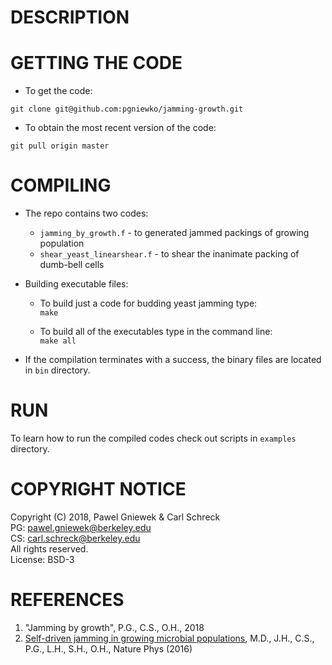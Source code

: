 DESCRIPTION
==================================================


GETTING THE CODE
==================================================
* To get the code:  
```
git clone git@github.com:pgniewko/jamming-growth.git
```

* To obtain the most recent version of the code:   
```
git pull origin master
```

COMPILING 
==================================================
* The repo contains two codes:   
    + `jamming_by_growth.f` - to generated jammed packings of growing population    
    + `shear_yeast_linearshear.f` - to shear the inanimate packing of dumb-bell cells   

* Building executable files:
    + To build just a code for budding yeast jamming type:    
        `make `       

    + To build all of the executables type in the command line:    
        `make all`

* If the compilation terminates with a success, the binary files are located in `bin` directory.       

RUN 
==================================================
To learn how to run the compiled codes check out scripts in `examples` directory.


COPYRIGHT NOTICE
================
Copyright (C) 2018,  Pawel Gniewek & Carl Schreck    
PG: pawel.gniewek@berkeley.edu    
CS: carl.schreck@berkeley.edu     
All rights reserved.    
License: BSD-3  

REFERENCES
===============
1. "Jamming by growth", P.G., C.S., O.H., 2018
2. [Self-driven jamming in growing microbial populations](https://www.nature.com/articles/nphys3741), M.D., J.H., C.S., P.G., L.H., S.H., O.H., Nature Phys (2016)
